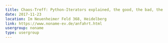 ```yaml
---
title: Chaos-Treff: Python-Iterators explained, the good, the bad, the insane %)
date: 2017-11-23
location: Im Neuenheimer Feld 368, Heidelberg
link: https://www.noname-ev.de/anfahrt.html
usergroup: noname
type: usergroup
---
```

